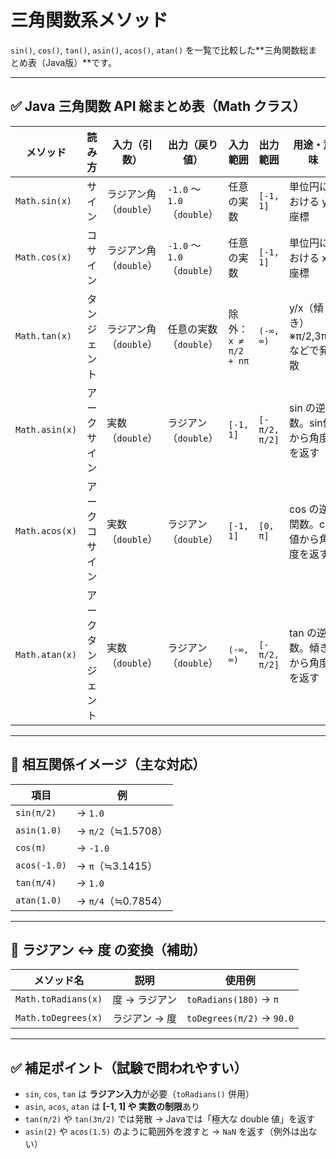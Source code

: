 # 三角関数系メソッド


`sin()`, `cos()`, `tan()`, `asin()`, `acos()`, `atan()` を一覧で比較した**三角関数総まとめ表（Java版）**です。

---

## ✅ Java 三角関数 API 総まとめ表（Math クラス）

| メソッド | 読み方 | 入力（引数） | 出力（戻り値） | 入力範囲 | 出力範囲 | 用途・意味 |
| --- | --- | --- | --- | --- | --- | --- |
| `Math.sin(x)` | サイン | ラジアン角（`double`） | `-1.0` ～ `1.0`（`double`） | 任意の実数 | `[-1, 1]` | 単位円における y座標 |
| `Math.cos(x)` | コサイン | ラジアン角（`double`） | `-1.0` ～ `1.0`（`double`） | 任意の実数 | `[-1, 1]` | 単位円における x座標 |
| `Math.tan(x)` | タンジェント | ラジアン角（`double`） | 任意の実数（`double`） | 除外：`x ≠ π/2 + nπ` | `(-∞, ∞)` | y/x（傾き）※π/2,3π/2などで発散 |
| `Math.asin(x)` | アークサイン | 実数（`double`） | ラジアン（`double`） | `[-1, 1]` | `[-π/2, π/2]` | sin の逆関数。sin値から角度を返す |
| `Math.acos(x)` | アークコサイン | 実数（`double`） | ラジアン（`double`） | `[-1, 1]` | `[0, π]` | cos の逆関数。cos値から角度を返す |
| `Math.atan(x)` | アークタンジェント | 実数（`double`） | ラジアン（`double`） | `(-∞, ∞)` | `[-π/2, π/2]` | tan の逆関数。傾きから角度を返す |

---

## 🔁 相互関係イメージ（主な対応）

| 項目 | 例 |
| --- | --- |
| `sin(π/2)` | → `1.0` |
| `asin(1.0)` | → `π/2`（≒1.5708） |
| `cos(π)` | → `-1.0` |
| `acos(-1.0)` | → `π`（≒3.1415） |
| `tan(π/4)` | → `1.0` |
| `atan(1.0)` | → `π/4`（≒0.7854） |

---

## 🔸 ラジアン ↔ 度 の変換（補助）

| メソッド名 | 説明 | 使用例 |
| --- | --- | --- |
| `Math.toRadians(x)` | 度 → ラジアン | `toRadians(180)` → `π` |
| `Math.toDegrees(x)` | ラジアン → 度 | `toDegrees(π/2)` → `90.0` |

---

## ✅ 補足ポイント（試験で問われやすい）

- `sin`, `cos`, `tan` は **ラジアン入力**が必要（`toRadians()` 併用）
- `asin`, `acos`, `atan` は **[-1, 1] や 実数の制限**あり
- `tan(π/2)` や `tan(3π/2)` では発散 → Javaでは「極大な double 値」を返す
- `asin(2)` や `acos(1.5)` のように範囲外を渡すと → `NaN` を返す（例外は出ない）
